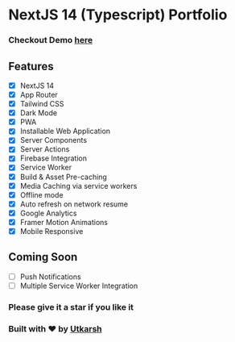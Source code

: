 # NextJS 14 (Typescript) Portfolio

### Checkout Demo [here](https://utkarshrajput.com/)

## Features
- [x] NextJS 14
- [x] App Router
- [x] Tailwind CSS
- [x] Dark Mode
- [x] PWA
- [x] Installable Web Application
- [x] Server Components
- [x] Server Actions
- [x] Firebase Integration
- [x] Service Worker
- [x] Build & Asset Pre-caching
- [x] Media Caching via service workers
- [x] Offline mode
- [x] Auto refresh on network resume
- [x] Google Analytics
- [x] Framer Motion Animations
- [x] Mobile Responsive

 ## Coming Soon
 - [ ] Push Notifications
 - [ ] Multiple Service Worker Integration

### Please give it a star if you like it

### Built with ❤️ by [Utkarsh](https://www.linkedin.com/in/utkarsh-rajput/)
